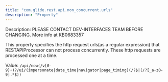 ```yaml
---
title: "com.glide.rest.api.non_concurrent.urls"
description: "Property"
---
```


Description: PLEASE CONTACT DEV-INTERFACES TEAM BEFORE CHANGING. More info at KB0683357
This property specifies the http request urls(as a regular expression) that RESTAPIProcessor can not process concurrently. These http requests are processed one at a time.

Value: `/api/now(/v[0-9]+)?/ui/(impersonate|date_time|navigator|page_timing)(/?$|(/?[_a-z0-9].*$))`